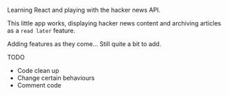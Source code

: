 Learning React and playing with the hacker news API.

This little app works, displaying hacker news content and archiving articles as a `read later` feature.

Adding features as they come... Still quite a bit to add.

TODO

 * Code clean up
 * Change certain behaviours
 * Comment code
